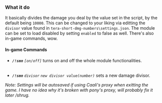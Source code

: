 ### What it do

It basically divides the damage you deal by the value set in the script, by the default being `10000`. This can be changed to your liking via editting the `divisor` value found in `tera-short-dmg-numbers\settings.json`. The module can be set to load disabled by setting `enabled` to false as well. There's also in-game commands, wow. 

#### In-game Commands

* ***`/!smn`***  *`[on/off]`* turns on and off the whole module functionalities.
######
* ***`/!smn`*** *`divisor` `new divisor value(number)`* sets a new damage divisor.

*Note: Settings will be autosaved if using Caali's proxy when exitting the game. I have no idea why it's broken with pony's proxy, will probably fix it later /shrug.*